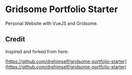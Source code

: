 # Gridsome Portfolio Starter

Personal Website with VueJS and Gridsome.

## Credit

Inspired and forked from here:

[https://github.com/drehimself/gridsome-portfolio-starter](https://github.com/drehimself/gridsome-portfolio-starter)
